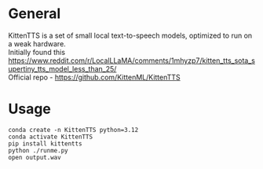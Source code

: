 # General

KittenTTS is a set of small local text-to-speech models, optimized to run on a weak hardware.  
Initially found this https://www.reddit.com/r/LocalLLaMA/comments/1mhyzp7/kitten_tts_sota_supertiny_tts_model_less_than_25/  
Official repo - https://github.com/KittenML/KittenTTS  

# Usage

```
conda create -n KittenTTS python=3.12
conda activate KittenTTS
pip install kittentts
python ./runme.py
open output.wav
```
